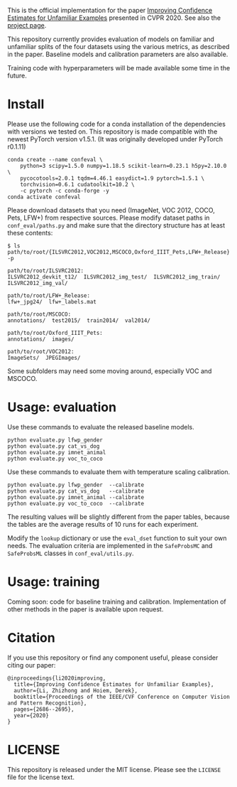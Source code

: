 This is the official implementation for the paper [Improving Confidence Estimates for Unfamiliar Examples](https://arxiv.org/abs/1804.03166) presented in CVPR 2020. See also the [project page](https://zhizhongli.vision/projects/improving-confidence-estimates).

This repository currently provides evaluation of models on familiar and unfamiliar splits of the four datasets using the various metrics, as described in the paper. Baseline models and calibration parameters are also available.

Training code with hyperparameters will be made available some time in the future.

# Install
Please use the following code for a conda installation of the dependencies with versions we tested on. This repository is made compatible with the newest PyTorch version v1.5.1. (It was originally developed under PyTorch r0.1.11)

```
conda create --name confeval \
    python=3 scipy=1.5.0 numpy=1.18.5 scikit-learn=0.23.1 h5py=2.10.0 \
    pycocotools=2.0.1 tqdm=4.46.1 easydict=1.9 pytorch=1.5.1 \
    torchvision=0.6.1 cudatoolkit=10.2 \
    -c pytorch -c conda-forge -y
conda activate confeval
```

Please download datasets that you need (ImageNet, VOC 2012, COCO, Pets, LFW+) from respective sources. Please modify dataset paths in `conf_eval/paths.py` and make sure that the directory structure has at least these contents:

```
$ ls path/to/root/{ILSVRC2012,VOC2012,MSCOCO,Oxford_IIIT_Pets,LFW+_Release} -p

path/to/root/ILSVRC2012:
ILSVRC2012_devkit_t12/  ILSVRC2012_img_test/  ILSVRC2012_img_train/  ILSVRC2012_img_val/

path/to/root/LFW+_Release:
lfw+_jpg24/  lfw+_labels.mat

path/to/root/MSCOCO:
annotations/  test2015/  train2014/  val2014/

path/to/root/Oxford_IIIT_Pets:
annotations/  images/

path/to/root/VOC2012:
ImageSets/  JPEGImages/
```
Some subfolders may need some moving around, especially VOC and MSCOCO.

# Usage: evaluation
Use these commands to evaluate the released baseline models. 
```
python evaluate.py lfwp_gender
python evaluate.py cat_vs_dog
python evaluate.py imnet_animal
python evaluate.py voc_to_coco
```
Use these commands to evaluate them with temperature scaling calibration.
```
python evaluate.py lfwp_gender  --calibrate
python evaluate.py cat_vs_dog   --calibrate
python evaluate.py imnet_animal --calibrate
python evaluate.py voc_to_coco  --calibrate
```
The resulting values will be slightly different from the paper tables, because the tables are the average results of 10 runs for each experiment.

Modify the `lookup` dictionary or use the `eval_dset` function to suit your own needs. 
The evaluation criteria are implemented in the `SafeProbsMC` and `SafeProbsML` classes in `conf_eval/utils.py`.

# Usage: training
Coming soon: code for baseline training and calibration. Implementation of other methods in the paper is available upon request.

# Citation
If you use this repository or find any component useful, please consider citing our paper:

```
@inproceedings{li2020improving,
  title={Improving Confidence Estimates for Unfamiliar Examples},
  author={Li, Zhizhong and Hoiem, Derek},
  booktitle={Proceedings of the IEEE/CVF Conference on Computer Vision and Pattern Recognition},
  pages={2686--2695},
  year={2020}
}
```

# LICENSE
This repository is released under the MIT license. Please see the `LICENSE` file for the license text.
